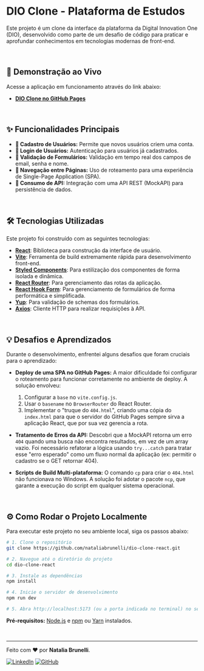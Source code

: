 # DIO Clone - Plataforma de Estudos


Este projeto é um clone da interface da plataforma da Digital Innovation One (DIO), desenvolvido como parte de um desafio de código para praticar e aprofundar conhecimentos em tecnologias modernas de front-end.

<br>

## 🚀 Demonstração ao Vivo

Acesse a aplicação em funcionamento através do link abaixo:

- **[DIO Clone no GitHub Pages](https://nataliabrunelli.github.io/dio-clone-react/)**

<br>

## ✨ Funcionalidades Principais

-   **👤 Cadastro de Usuários:** Permite que novos usuários criem uma conta.
-   **🔐 Login de Usuários:** Autenticação para usuários já cadastrados.
-   **📝 Validação de Formulários:** Validação em tempo real dos campos de email, senha e nome.
-   **🧭 Navegação entre Páginas:** Uso de roteamento para uma experiência de Single-Page Application (SPA).
-   **📡 Consumo de API:** Integração com uma API REST (MockAPI) para persistência de dados.

<br>

## 🛠️ Tecnologias Utilizadas

Este projeto foi construído com as seguintes tecnologias:

-   **[React](https://reactjs.org/)**: Biblioteca para construção da interface de usuário.
-   **[Vite](https://vitejs.dev/)**: Ferramenta de build extremamente rápida para desenvolvimento front-end.
-   **[Styled Components](https://styled-components.com/)**: Para estilização dos componentes de forma isolada e dinâmica.
-   **[React Router](https://reactrouter.com/)**: Para gerenciamento das rotas da aplicação.
-   **[React Hook Form](https://react-hook-form.com/)**: Para gerenciamento de formulários de forma performática e simplificada.
-   **[Yup](https://react-hook-form.com/get-started#SchemaValidation)**: Para validação de schemas dos formulários.
-   **[Axios](https://axios-http.com/)**: Cliente HTTP para realizar requisições à API.

<br>

## 💡 Desafios e Aprendizados

Durante o desenvolvimento, enfrentei alguns desafios que foram cruciais para o aprendizado:

-   **Deploy de uma SPA no GitHub Pages:** A maior dificuldade foi configurar o roteamento para funcionar corretamente no ambiente de deploy. A solução envolveu:
    1.  Configurar a `base` no `vite.config.js`.
    2.  Usar o `basename` no `BrowserRouter` do React Router.
    3.  Implementar o "truque do `404.html`", criando uma cópia do `index.html` para que o servidor do GitHub Pages sempre sirva a aplicação React, que por sua vez gerencia a rota.

-   **Tratamento de Erros da API:** Descobri que a MockAPI retorna um erro `404` quando uma busca não encontra resultados, em vez de um array vazio. Foi necessário refatorar a lógica usando `try...catch` para tratar esse "erro esperado" como um fluxo normal da aplicação (ex: permitir o cadastro se o GET retornar 404).

-   **Scripts de Build Multi-plataforma:** O comando `cp` para criar o `404.html` não funcionava no Windows. A solução foi adotar o pacote `ncp`, que garante a execução do script em qualquer sistema operacional.

<br>

## ⚙️ Como Rodar o Projeto Localmente

Para executar este projeto no seu ambiente local, siga os passos abaixo:

```bash
# 1. Clone o repositório
git clone https://github.com/nataliabrunelli/dio-clone-react.git

# 2. Navegue até o diretório do projeto
cd dio-clone-react

# 3. Instale as dependências
npm install

# 4. Inicie o servidor de desenvolvimento
npm run dev

# 5. Abra http://localhost:5173 (ou a porta indicada no terminal) no seu navegador.
```
**Pré-requisitos:** [Node.js](https://nodejs.org/en/) e [npm](https://www.npmjs.com/) ou [Yarn](https://yarnpkg.com/) instalados.

<br>

---

Feito com ❤️ por **Natalia Brunelli**.

[![LinkedIn](https://img.shields.io/badge/LinkedIn-0A66C2?style=for-the-badge&logo=linkedin&logoColor=white)](https://www.linkedin.com/in/nataliabrunelli/)
[![GitHub](https://img.shields.io/badge/GitHub-181717?style=for-the-badge&logo=github&logoColor=white)](https://github.com/nataliabrunelli)
